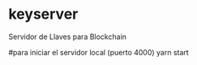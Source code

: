 # keyserver
Servidor de Llaves para Blockchain

#para iniciar el servidor local (puerto 4000)
yarn start
